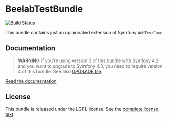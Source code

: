 BeelabTestBundle
================

[![Build Status](https://github.com/Bee-Lab/BeelabTestBundle/workflows/build/badge.svg)](https://github.com/Bee-Lab/BeelabTestBundle/actions)

This bundle contains just an opinionated extension of Symfony `WebTestCase`.

Documentation
-------------

>**WARNING** if you're using version 3 of this bundle with Symfony 4.2 and you want to upgrade to
>Symfony 4.3, you need to require version 4 of this bundle. See also [UPGRADE file](UPGRADE.md).

[Read the documentation](docs/index.md)

License
-------

This bundle is released under the LGPL license. See the [complete license text](LICENSE).
